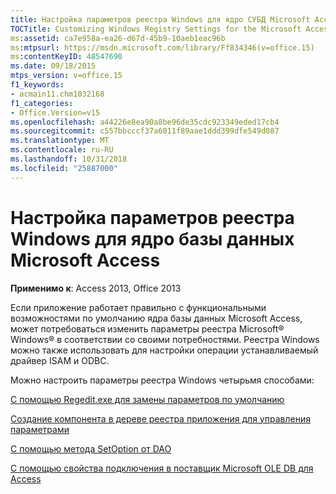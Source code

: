 ```yaml
---
title: Настройка параметров реестра Windows для ядро СУБД Microsoft Access
TOCTitle: Customizing Windows Registry Settings for the Microsoft Access Database Engine
ms:assetid: ca7e958a-ea26-d67d-45b9-10aeb1eac96b
ms:mtpsurl: https://msdn.microsoft.com/library/Ff834346(v=office.15)
ms:contentKeyID: 48547690
ms.date: 09/18/2015
mtps_version: v=office.15
f1_keywords:
- acmain11.chm1032168
f1_categories:
- Office.Version=v15
ms.openlocfilehash: a44226e8ea90a8be96de35cdc923349eded17cb4
ms.sourcegitcommit: c557bbcccf37a6011f89aae1ddd399dfe549d087
ms.translationtype: MT
ms.contentlocale: ru-RU
ms.lasthandoff: 10/31/2018
ms.locfileid: "25887000"
---
```

# <a name="customizing-windows-registry-settings-for-the-microsoft-access-database-engine"></a>Настройка параметров реестра Windows для ядро базы данных Microsoft Access


**Применимо к**: Access 2013, Office 2013

Если приложение работает правильно с функциональными возможностями по умолчанию ядра базы данных Microsoft Access, может потребоваться изменить параметры реестра Microsoft® Windows® в соответствии со своими потребностями. Реестра Windows можно также использовать для настройки операции устанавливаемый драйвер ISAM и ODBC.

Можно настроить параметры реестра Windows четырьмя способами:

[С помощью Regedit.exe для замены параметров по умолчанию](https://msdn.microsoft.com/library/ff193205\(v=office.15\))

[Создание компонента в дереве реестра приложения для управления параметрами](https://msdn.microsoft.com/library/ff836342\(v=office.15\))

[С помощью метода SetOption от DAO](https://msdn.microsoft.com/library/ff194471\(v=office.15\))

[С помощью свойства подключения в поставщик Microsoft OLE DB для Access](https://msdn.microsoft.com/library/ff196356\(v=office.15\))

